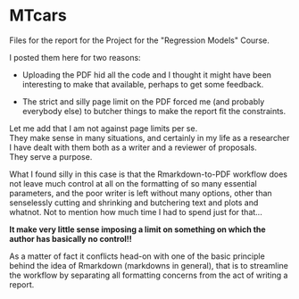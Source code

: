 MTcars
======

Files for the report for the Project for the "Regression Models" Course.

I posted them here for two reasons:

* Uploading the PDF hid all the code and I thought it might have been
interesting to make that available, perhaps to get some feedback.

* The strict and silly page limit on the PDF forced me (and probably everybody else)
to butcher things to make the report fit the constraints.

Let me add that I am not against page limits per se.  
They make sense in many situations, and certainly in my life as a researcher 
I have dealt with them both as a writer and a reviewer of proposals.  
They serve a purpose.

What I found silly in this case is that the Rmarkdown-to-PDF workflow does not
leave much control at all on the formatting of so many essential parameters,
and the poor writer is left without many options, other than senselessly cutting
and shrinking and butchering text and plots and whatnot. 
Not to mention how much time I had to spend just for that... 

**It make very little sense imposing a limit on something on which the author has basically no control!!**

As a matter of fact it conflicts head-on with one of the basic principle
behind the idea of Rmarkdown (markdowns in general), that is to streamline the
workflow by separating all formatting concerns from the act of writing a report.

